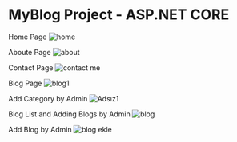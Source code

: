 # MyBlog Project - ASP.NET CORE

Home Page
![home](https://github.com/user-attachments/assets/ff7ca55b-c279-4a46-b5f8-7d8a6172df26)

Aboute Page
![about](https://github.com/user-attachments/assets/c533a565-cac1-4585-9b40-ae45f55cf82d)

Contact Page
![contact me](https://github.com/user-attachments/assets/ce0f5439-9cd4-41c1-8610-b1a5cb859259)

Blog Page
![blog1](https://github.com/user-attachments/assets/84f77d73-a542-420c-a822-f2710091ecad)

Add Category by Admin
![Adsız1](https://github.com/user-attachments/assets/e9e9d45b-f8e6-4bea-b8f4-1a3e3480d895)

Blog List and Adding Blogs by Admin
![blog](https://github.com/user-attachments/assets/a1aafdbd-9ef1-40c8-943b-2525cd3e5802)

Add Blog by Admin
![blog ekle](https://github.com/user-attachments/assets/9144aa0b-c95d-4ad0-84c2-829fa6c0bffb)

